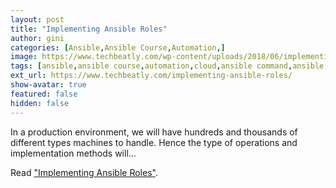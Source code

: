 ```yaml
---
layout: post
title: "Implementing Ansible Roles"
author: gini
categories: [Ansible,Ansible Course,Automation,]
image: https://www.techbeatly.com/wp-content/uploads/2018/06/implementing-ansible-roles-1024x576.png
tags: [ansible,ansible course,automation,cloud,ansible command,ansible doc,ansible playbook,ansible roles,ansible training,implementing roles,]
ext_url: https://www.techbeatly.com/implementing-ansible-roles/
show-avatar: true
featured: false
hidden: false
---
```


In a production environment, we will have hundreds and thousands of different types machines to handle. Hence the type of operations and implementation methods will...

Read ["Implementing Ansible Roles"](https://www.techbeatly.com/implementing-ansible-roles/).